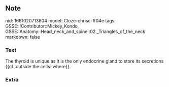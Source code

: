 ## Note
nid: 1661020713804
model: Cloze-chrisc-ff04e
tags: GSSE::!Contributor::Mickey_Kondo, GSSE::Anatomy::Head_neck_and_spine::02._Triangles_of_the_neck
markdown: false

### Text
The thyroid is unique as it is the only endocrine gland to store its secretions {{c1::outside the cells::where}}.

### Extra

